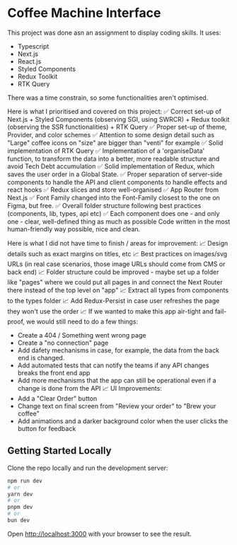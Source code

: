 # Coffee Machine Interface

This project was done asn an assignment to display coding skills. It uses:
- Typescript
- Next.js
- React.js
- Styled Components
- Redux Toolkit
- RTK Query

There was a time constrain, so some functionalities aren't optimised.

Here is what I prioritised and covered on this project:
✅ Correct set-up of Next.js + Styled Components (observing SGI, using SWRCR) + Redux toolkit (observing the SSR functionalities) + RTK Query
✅ Proper set-up of theme, Provider, and color schemes
✅ Attention to some design detail such as "Large" coffee icons on "size" are bigger than "venti" for example
✅ Solid implementation of RTK Query
✅ Implementation of a 'organiseData' function, to transform the data into a better, more readable structure and avoid Tech Debt accumulation
✅ Solid implementation of Redux, which saves the user order in a Global State.
✅ Proper separation of server-side components to handle the API and client components to handle effects and react hooks
✅ Redux slices and store well-organised
✅ App Router from Next.js
✅ Font Family changed into the Font-Family closest to the one on Figma, but free.
✅ Overall folder structure following best practices (components, lib, types, api etc)
✅ Each component does one - and only one - clear, well-defined thing as much as possible
Code written in the most human-friendly way possible, nice and clean.

Here is what I did not have time to finish / areas for improvement:
📈 Design details such as exact margins on titles, etc
📈 Best practices on images/svg URLs (in real case scenarios, those image URLs should come from CMS or back end)
📈 Folder structure could be improved - maybe set up a folder like "pages" where we could put all pages in and connect the Next Router there instead of the top level on "app"
📈 Extract all types from components to the types folder
📈 Add Redux-Persist in case user refreshes the page they won't use the order 
📈 If we wanted to make this app air-tight and fail-proof, we would still need to do a few things:
  - Create a 404 / Something went wrong page
  - Create a "no connection" page
  - Add dafety mechanisms in case, for example, the data from the back end is changed.
  - Add automated tests that can notify the teams if any API changes breaks the front end app
  - Add more mechanisms that the app can still be operational even if a change is done from the API
📈 UI Improvements:
  - Add a "Clear Order" button
  - Change text on final screen from "Review your order" to "Brew your coffee"
  - Add animations and a darker background color when the user clicks the button for feedback


## Getting Started Locally

Clone the repo locally and run the development server:

```bash
npm run dev
# or
yarn dev
# or
pnpm dev
# or
bun dev
```

Open [http://localhost:3000](http://localhost:3000) with your browser to see the result.
